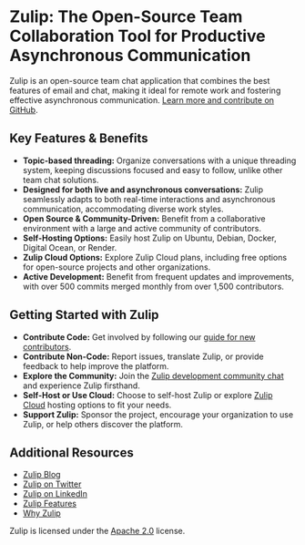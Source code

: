 # Zulip: The Open-Source Team Collaboration Tool for Productive Asynchronous Communication

Zulip is an open-source team chat application that combines the best features of email and chat, making it ideal for remote work and fostering effective asynchronous communication.  [Learn more and contribute on GitHub](https://github.com/zulip/zulip).

## Key Features & Benefits

*   **Topic-based threading:** Organize conversations with a unique threading system, keeping discussions focused and easy to follow, unlike other team chat solutions.
*   **Designed for both live and asynchronous conversations:**  Zulip seamlessly adapts to both real-time interactions and asynchronous communication, accommodating diverse work styles.
*   **Open Source & Community-Driven:** Benefit from a collaborative environment with a large and active community of contributors.
*   **Self-Hosting Options:** Easily host Zulip on Ubuntu, Debian, Docker, Digital Ocean, or Render.
*   **Zulip Cloud Options:**  Explore Zulip Cloud plans, including free options for open-source projects and other organizations.
*   **Active Development:** Benefit from frequent updates and improvements, with over 500 commits merged monthly from over 1,500 contributors.

## Getting Started with Zulip

*   **Contribute Code:**  Get involved by following our [guide for new contributors](https://zulip.readthedocs.io/en/latest/contributing/contributing.html).
*   **Contribute Non-Code:** Report issues, translate Zulip, or provide feedback to help improve the platform.
*   **Explore the Community:**  Join the [Zulip development community chat](https://zulip.com/development-community/) and experience Zulip firsthand.
*   **Self-Host or Use Cloud:** Choose to self-host Zulip or explore [Zulip Cloud](https://zulip.com/plans/) hosting options to fit your needs.
*   **Support Zulip:**  Sponsor the project, encourage your organization to use Zulip, or help others discover the platform.

## Additional Resources

*   [Zulip Blog](https://blog.zulip.org/)
*   [Zulip on Twitter](https://twitter.com/zulip)
*   [Zulip on LinkedIn](https://www.linkedin.com/company/zulip-project/)
*   [Zulip Features](https://zulip.com/features/)
*   [Why Zulip](https://zulip.com/why-zulip/)

Zulip is licensed under the [Apache 2.0](https://github.com/zulip/zulip/blob/main/LICENSE) license.
